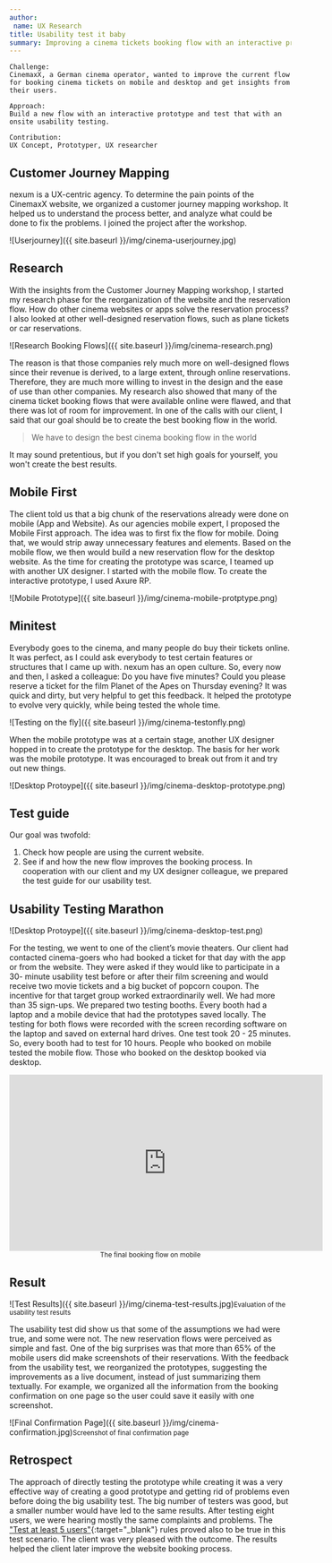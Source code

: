 ```yaml
---
author:
 name: UX Research  
title: Usability test it baby
summary: Improving a cinema tickets booking flow with an interactive prototype tested by over 30 participants.
---
```


```
Challenge:
CinemaxX, a German cinema operator, wanted to improve the current flow for booking cinema tickets on mobile and desktop and get insights from their users.

Approach:
Build a new flow with an interactive prototype and test that with an onsite usability testing.

Contribution:
UX Concept, Prototyper, UX researcher 
```


## Customer Journey Mapping
nexum is a UX-centric agency. To determine the pain points of the CinemaxX website, we organized a customer journey mapping workshop. It helped us to understand the process better, and analyze what could be done to fix the problems. I joined the project after the workshop.

![Userjourney]({{ site.baseurl }}/img/cinema-userjourney.jpg)

## Research
With the insights from the Customer Journey Mapping workshop, I started my research phase for the reorganization of the website and the reservation flow. How do other cinema websites or apps solve the reservation process? I also looked at other well-designed reservation flows, such as plane tickets or car reservations. 

![Research Booking Flows]({{ site.baseurl }}/img/cinema-research.png)

The reason is that those companies rely much more on well-designed flows since their revenue is derived, to a large extent, through online reservations. Therefore, they are much more willing to invest in the design and the ease of use than other companies. My research also showed that many of the cinema ticket booking flows that were available online were flawed, and that there was lot of room for improvement. In one of the calls with our client, I said that our goal should be to create the best booking flow in the world. 

>We have to design the best cinema booking flow in the world

It may sound pretentious, but if you don't set high goals for yourself, you won't create the best results.

## Mobile First
The client told us that a big chunk of the reservations already were done on mobile (App and Website). As our agencies mobile expert, I proposed the Mobile First approach. The idea was to first fix the flow for mobile. Doing that, we would strip away unnecessary features and elements. Based on the mobile flow, we then would build a new reservation flow for the desktop website. As the time for creating the prototype was scarce, I teamed up with another UX designer. I started with the mobile flow. To create the interactive prototype, I used Axure RP.

![Mobile Prototype]({{ site.baseurl }}/img/cinema-mobile-protptype.png)

## Minitest
Everybody goes to the cinema, and many people do buy their tickets online. It was perfect, as I could ask everybody to test certain features or structures that I came up with. nexum has an open culture. So, every now and then, I asked a colleague: Do you have five minutes? Could you please reserve a ticket for the film Planet of the Apes on Thursday evening? It was quick and dirty, but very helpful to get this feedback. It helped the prototype to evolve very quickly, while being tested the whole time. 

![Testing on the fly]({{ site.baseurl }}/img/cinema-testonfly.png)

When the mobile prototype was at a certain stage, another UX designer hopped in to create the prototype for the desktop. The basis for her work was the mobile prototype. It was encouraged to break out from it and try out new things.

![Desktop Protoype]({{ site.baseurl }}/img/cinema-desktop-prototype.png)

## Test guide
Our goal was twofold:

1. Check how people are using the current website. 
2. See if and how the new flow improves the booking process.
In cooperation with our client and my UX designer colleague, we prepared the test guide for our usability test.


## Usability Testing Marathon

![Desktop Protoype]({{ site.baseurl }}/img/cinema-desktop-test.png)

For the testing, we went to one of the client’s movie theaters. Our client had contacted cinema-goers who had booked a ticket for that day with the app or from the website. They were asked if they would like to participate in a 30- minute usability test before or after their film screening and would receive two movie tickets and a big bucket of popcorn coupon. The incentive for that target group worked extraordinarily well. We had more than 35 sign-ups. We prepared two testing booths. Every booth had a laptop and a mobile device that had the prototypes saved locally. The testing for both flows were recorded with the screen recording software on the laptop and saved on external hard drives. One test took 20 - 25 minutes. So, every booth had to test for 10 hours. People who booked on mobile tested the mobile flow. Those who booked on the desktop booked via desktop. 

<iframe width="560" height="315" src="https://www.youtube.com/embed/vE32_2yLH5U?rel=0&amp;showinfo=0" frameborder="0" allowfullscreen></iframe>
<small><center>The final booking flow on mobile</center></small>

## Result
![Test Results]({{ site.baseurl }}/img/cinema-test-results.jpg)<small>Evaluation of the usability test results</small>

The usability test did show us that some of the assumptions we had were true, and some were not. The new reservation flows were perceived as simple and fast. One of the big surprises was that more than 65% of the mobile users did make screenshots of their reservations. With the feedback from the usability test, we reorganized the prototypes, suggesting the improvements as a live document, instead of just summarizing them textually. For example, we organized all the information from the booking confirmation on one page so the user could save it easily with one screenshot.

![Final Confirmation Page]({{ site.baseurl }}/img/cinema-confirmation.jpg)<small>Screenshot of final confirmation page</small>

## Retrospect
The approach of directly testing the prototype while creating it was a very effective way of creating a good prototype and getting rid of problems even before doing the big usability test. The big number of testers was good, but a smaller number would have led to the same results. After testing eight users, we were hearing mostly the same complaints and problems. The ["Test at least 5 users"](https://www.nngroup.com/articles/how-many-test-users/){:target="_blank"} rules proved also to be true in this test scenario. The client was very pleased with the outcome. The results helped the client later improve the website booking process.



